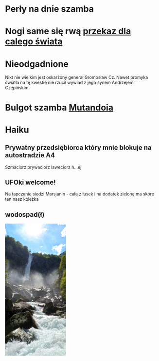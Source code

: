 # Perły na dnie szamba
# Nogi same się rwą [przekaz dla calego świata](https://www.youtube.com/watch?v=yzWFL1y0Uiw)
# Nieodgadnione
Nikt nie wie kim jest oskarżony generał Gromosław Cz. Nawet promyka światła na tę kwestię nie rzucił wywiad z jego synem Andrzejem Czępińskim.
# Bulgot szamba [Mutandoia](https://www.youtube.com/watch?v=Cr8K88UcO0s)
# Haiku
## Prywatny przedsiębiorca który mnie blokuje na autostradzie A4
Szmaciorz prywaciorz laweciorz h...ej
## UFOki welcome!
Na tapczanie siedzi Marsjanin - całą z łusek i na dodatek zieloną ma skóre ten nasz koleżka
## wodospad(ł)
<img src="20240512_151426.jpg" alt="drawing" width="200"/>
